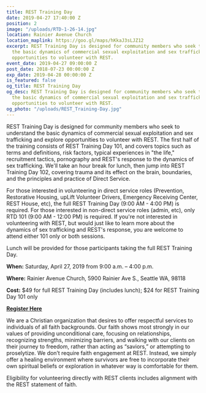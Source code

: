 ```yaml
---
title: REST Training Day
date: 2019-04-27 17:40:00 Z
position: 2
image: "/uploads/RTD-1-26-14.jpg"
location: Rainier Avenue Church
location_maplink: https://goo.gl/maps/hKkaJ3sLJZ12
excerpt: REST Training Day is designed for community members who seek to understand
  the basic dynamics of commercial sexual exploitation and sex trafficking and explore
  opportunities to volunteer with REST.
event_date: 2019-04-27 09:00:00 Z
post_date: 2018-07-23 00:00:00 Z
exp_date: 2019-04-28 00:00:00 Z
is_featured: false
og_title: REST Training Day
og_desc: REST Training Day is designed for community members who seek to understand
  the basic dynamics of commercial sexual exploitation and sex trafficking and explore
  opportunities to volunteer with REST.
og_photo: "/uploads/REST_Training-Day.jpg"
---
```


REST Training Day is designed for community members who seek to understand the basic dynamics of commercial sexual exploitation and sex trafficking and explore opportunities to volunteer with REST. The first half of the training consists of REST Training Day 101, and covers topics such as terms and definitions, risk factors, typical experiences in "the life," recruitment tactics, pornography and REST's response to the dynamics of sex trafficking. We'll take an hour break for lunch, then jump into REST Training Day 102, covering trauma and its effect on the brain, boundaries, and the principles and practice of Direct Service.

For those interested in volunteering in direct service roles (Prevention, Restorative Housing, upLift Volunteer Drivers, Emergency Receiving Center, REST House, etc), the full REST Training Day (9:00 AM - 4:00 PM) is required. For those interested in non-direct service roles (admin, etc), only RTD 101 (9:00 AM - 12:00 PM) is required. If you're not interested in volunteering with REST, but would just like to learn more about the dynamics of sex trafficking and REST's response, you are welcome to attend either 101 only or both sessions.

Lunch will be provided for those participants taking the full REST Training Day. 

**When:** Saturday, April 27, 2019 from 9:00 a.m. – 4:00 p.m. 

**Where:** Rainier Avenue Church, 5900 Rainier Ave S., Seattle WA, 98118

**Cost:** $49 for full REST Training Day (includes lunch); $24 for REST Training Day 101 only

[**Register Here**](https://form.jotform.com/60208694001952)

We are a Christian organization that desires to offer respectful services to individuals of all faith backgrounds. Our faith shows most strongly in our values of providing unconditional care, focusing on relationships, recognizing strengths, minimizing barriers, and walking with our clients on their journey to freedom, rather than acting as “saviors,” or attempting to proselytize. We don’t require faith engagement at REST. Instead, we simply offer a healing environment where survivors are free to incorporate their own spiritual beliefs or exploration in whatever way is comfortable for them.

Eligibility for volunteering directly with REST clients includes alignment with the REST statement of faith. 